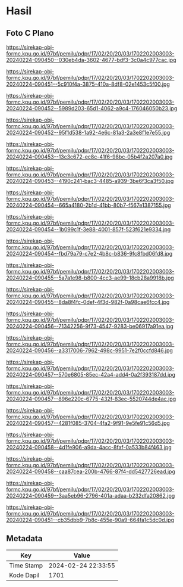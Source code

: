 # Hasil

## Foto C Plano

https://sirekap-obj-formc.kpu.go.id/97bf/pemilu/pdpr/17/02/20/20/03/1702202003003-20240224-090450--030eb4da-3602-4677-bdf3-3c0a4c977cac.jpg

https://sirekap-obj-formc.kpu.go.id/97bf/pemilu/pdpr/17/02/20/20/03/1702202003003-20240224-090451--5c910f4a-3875-410a-8df8-02e1453c5f00.jpg

https://sirekap-obj-formc.kpu.go.id/97bf/pemilu/pdpr/17/02/20/20/03/1702202003003-20240224-090452--5989d203-65d1-4062-a9c4-176046050b23.jpg

https://sirekap-obj-formc.kpu.go.id/97bf/pemilu/pdpr/17/02/20/20/03/1702202003003-20240224-090452--95f1d538-1a92-4e6c-81a3-2a3e8f1e7e55.jpg

https://sirekap-obj-formc.kpu.go.id/97bf/pemilu/pdpr/17/02/20/20/03/1702202003003-20240224-090453--13c3c672-ec8c-41f6-98bc-05b4f2a207a0.jpg

https://sirekap-obj-formc.kpu.go.id/97bf/pemilu/pdpr/17/02/20/20/03/1702202003003-20240224-090453--4190c241-bac3-4485-a939-3be6f3ca3f50.jpg

https://sirekap-obj-formc.kpu.go.id/97bf/pemilu/pdpr/17/02/20/20/03/1702202003003-20240224-090454--665a4180-2b1d-41bb-80b7-f567e1387155.jpg

https://sirekap-obj-formc.kpu.go.id/97bf/pemilu/pdpr/17/02/20/20/03/1702202003003-20240224-090454--1b099c1f-3e88-4001-857f-523f621e9334.jpg

https://sirekap-obj-formc.kpu.go.id/97bf/pemilu/pdpr/17/02/20/20/03/1702202003003-20240224-090454--fbd79a79-c7e2-4b8c-b836-9fc8fbd06fd8.jpg

https://sirekap-obj-formc.kpu.go.id/97bf/pemilu/pdpr/17/02/20/20/03/1702202003003-20240224-090455--5a7a1e98-b800-4cc3-ae99-18cb28a9918b.jpg

https://sirekap-obj-formc.kpu.go.id/97bf/pemilu/pdpr/17/02/20/20/03/1702202003003-20240224-090455--8da8f4fc-0def-4f3d-982f-0a98cae6fcc4.jpg

https://sirekap-obj-formc.kpu.go.id/97bf/pemilu/pdpr/17/02/20/20/03/1702202003003-20240224-090456--71342256-9f73-4547-9283-be06917a91ea.jpg

https://sirekap-obj-formc.kpu.go.id/97bf/pemilu/pdpr/17/02/20/20/03/1702202003003-20240224-090456--a3317006-7962-498c-9951-7e2f0ccfd846.jpg

https://sirekap-obj-formc.kpu.go.id/97bf/pemilu/pdpr/17/02/20/20/03/1702202003003-20240224-090457--570e6805-85ec-42a4-add4-0a2f393187dd.jpg

https://sirekap-obj-formc.kpu.go.id/97bf/pemilu/pdpr/17/02/20/20/03/1702202003003-20240224-090457--896e220c-6775-432f-83ec-5520744de4ac.jpg

https://sirekap-obj-formc.kpu.go.id/97bf/pemilu/pdpr/17/02/20/20/03/1702202003003-20240224-090457--4281f085-3704-4fa2-9f91-9e5fe91c56d5.jpg

https://sirekap-obj-formc.kpu.go.id/97bf/pemilu/pdpr/17/02/20/20/03/1702202003003-20240224-090458--4d1fe906-a9da-4acc-8faf-0a533b84f463.jpg

https://sirekap-obj-formc.kpu.go.id/97bf/pemilu/pdpr/17/02/20/20/03/1702202003003-20240224-090458--caa87cea-200b-4766-87f4-dd5427726ead.jpg

https://sirekap-obj-formc.kpu.go.id/97bf/pemilu/pdpr/17/02/20/20/03/1702202003003-20240224-090459--3aa5eb96-2796-401a-adaa-b232dfa20862.jpg

https://sirekap-obj-formc.kpu.go.id/97bf/pemilu/pdpr/17/02/20/20/03/1702202003003-20240224-090451--cb35dbb9-7b8c-455e-90a9-664fa1c5dc0d.jpg


## Metadata

| Key        | Value               |
| ---------- | ------------------- |
| Time Stamp | 2024-02-24 22:33:55 |
| Kode Dapil | 1701                |



